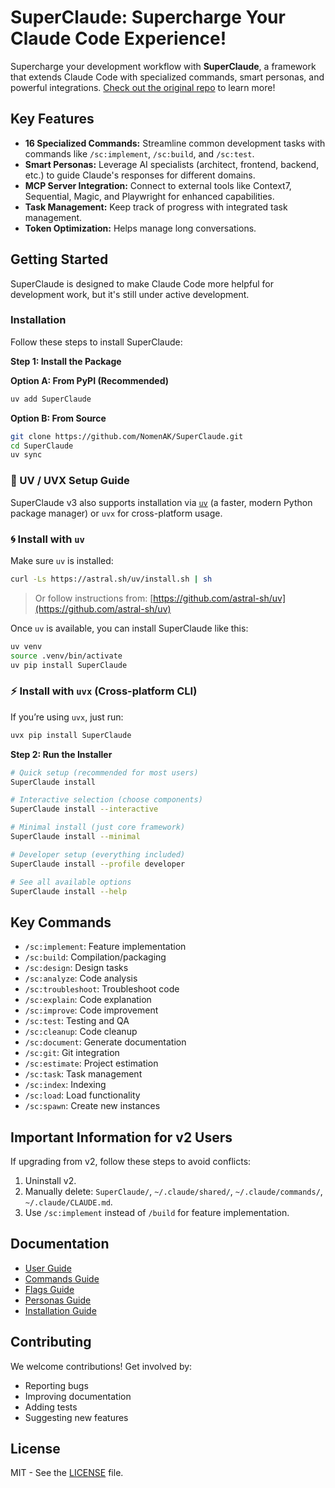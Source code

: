 # SuperClaude: Supercharge Your Claude Code Experience!

Supercharge your development workflow with **SuperClaude**, a framework that extends Claude Code with specialized commands, smart personas, and powerful integrations.  [Check out the original repo](https://github.com/SuperClaude-Org/SuperClaude_Framework) to learn more!

## Key Features

*   **16 Specialized Commands:** Streamline common development tasks with commands like `/sc:implement`, `/sc:build`, and `/sc:test`.
*   **Smart Personas:** Leverage AI specialists (architect, frontend, backend, etc.) to guide Claude's responses for different domains.
*   **MCP Server Integration:** Connect to external tools like Context7, Sequential, Magic, and Playwright for enhanced capabilities.
*   **Task Management:** Keep track of progress with integrated task management.
*   **Token Optimization:**  Helps manage long conversations.

## Getting Started

SuperClaude is designed to make Claude Code more helpful for development work, but it's still under active development.

### Installation

Follow these steps to install SuperClaude:

**Step 1: Install the Package**

**Option A: From PyPI (Recommended)**

```bash
uv add SuperClaude
```

**Option B: From Source**

```bash
git clone https://github.com/NomenAK/SuperClaude.git
cd SuperClaude
uv sync
```

### 🔧 UV / UVX Setup Guide

SuperClaude v3 also supports installation via [`uv`](https://github.com/astral-sh/uv) (a faster, modern Python package manager) or `uvx` for cross-platform usage.

### 🌀 Install with `uv`

Make sure `uv` is installed:

```bash
curl -Ls https://astral.sh/uv/install.sh | sh
```

> Or follow instructions from: [https://github.com/astral-sh/uv](https://github.com/astral-sh/uv)

Once `uv` is available, you can install SuperClaude like this:

```bash
uv venv
source .venv/bin/activate
uv pip install SuperClaude
```

### ⚡ Install with `uvx` (Cross-platform CLI)

If you’re using `uvx`, just run:

```bash
uvx pip install SuperClaude
```

**Step 2: Run the Installer**

```bash
# Quick setup (recommended for most users)
SuperClaude install

# Interactive selection (choose components)
SuperClaude install --interactive

# Minimal install (just core framework)
SuperClaude install --minimal

# Developer setup (everything included)
SuperClaude install --profile developer

# See all available options
SuperClaude install --help
```

## Key Commands

*   `/sc:implement`: Feature implementation
*   `/sc:build`: Compilation/packaging
*   `/sc:design`: Design tasks
*   `/sc:analyze`: Code analysis
*   `/sc:troubleshoot`: Troubleshoot code
*   `/sc:explain`: Code explanation
*   `/sc:improve`: Code improvement
*   `/sc:test`: Testing and QA
*   `/sc:cleanup`: Code cleanup
*   `/sc:document`: Generate documentation
*   `/sc:git`: Git integration
*   `/sc:estimate`: Project estimation
*   `/sc:task`: Task management
*   `/sc:index`: Indexing
*   `/sc:load`: Load functionality
*   `/sc:spawn`: Create new instances

## Important Information for v2 Users

If upgrading from v2, follow these steps to avoid conflicts:

1.  Uninstall v2.
2.  Manually delete: `SuperClaude/`, `~/.claude/shared/`, `~/.claude/commands/`, `~/.claude/CLAUDE.md`.
3.  Use `/sc:implement` instead of `/build` for feature implementation.

## Documentation

*   [User Guide](https://github.com/NomenAK/SuperClaude/blob/master/Docs/superclaude-user-guide.md)
*   [Commands Guide](https://github.com/NomenAK/SuperClaude/blob/master/Docs/commands-guide.md)
*   [Flags Guide](https://github.com/NomenAK/SuperClaude/blob/master/Docs/flags-guide.md)
*   [Personas Guide](https://github.com/NomenAK/SuperClaude/blob/master/Docs/personas-guide.md)
*   [Installation Guide](https://github.com/NomenAK/SuperClaude/blob/master/Docs/installation-guide.md)

## Contributing

We welcome contributions! Get involved by:

*   Reporting bugs
*   Improving documentation
*   Adding tests
*   Suggesting new features

## License

MIT - See the [LICENSE](https://opensource.org/licenses/MIT) file.